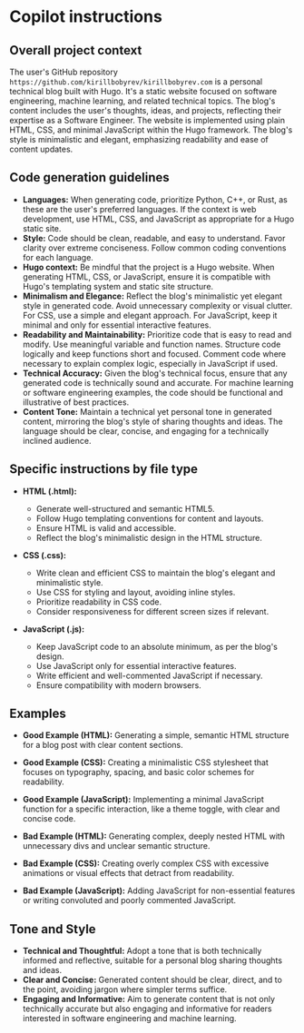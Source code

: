 # Copilot instructions

## Overall project context

The user's GitHub repository
`https://github.com/kirillbobyrev/kirillbobyrev.com` is a personal technical
blog built with Hugo.  It's a static website focused on software engineering,
machine learning, and related technical topics.  The blog's content includes the
user's thoughts, ideas, and projects, reflecting their expertise as a Software
Engineer.  The website is implemented using plain HTML, CSS, and minimal
JavaScript within the Hugo framework.  The blog's style is minimalistic and
elegant, emphasizing readability and ease of content updates.

## Code generation guidelines

- **Languages:** When generating code, prioritize Python, C++, or Rust, as these
  are the user's preferred languages. If the context is web development, use
  HTML, CSS, and JavaScript as appropriate for a Hugo static site.
- **Style:**  Code should be clean, readable, and easy to understand. Favor
  clarity over extreme conciseness. Follow common coding conventions for each
  language.
- **Hugo context:** Be mindful that the project is a Hugo website. When
  generating HTML, CSS, or JavaScript, ensure it is compatible with Hugo's
  templating system and static site structure.
- **Minimalism and Elegance:** Reflect the blog's minimalistic yet elegant style
  in generated code. Avoid unnecessary complexity or visual clutter. For CSS,
  use a simple and elegant approach. For JavaScript, keep it minimal and only
  for essential interactive features.
- **Readability and Maintainability:**  Prioritize code that is easy to read and
  modify. Use meaningful variable and function names. Structure code logically
  and keep functions short and focused. Comment code where necessary to explain
  complex logic, especially in JavaScript if used.
- **Technical Accuracy:**  Given the blog's technical focus, ensure that any
  generated code is technically sound and accurate. For machine learning or
  software engineering examples, the code should be functional and illustrative
  of best practices.
- **Content Tone:**  Maintain a technical yet personal tone in generated
  content, mirroring the blog's style of sharing thoughts and ideas. The
  language should be clear, concise, and engaging for a technically inclined
  audience.

## Specific instructions by file type

- **HTML (.html):**
  - Generate well-structured and semantic HTML5.
  - Follow Hugo templating conventions for content and layouts.
  - Ensure HTML is valid and accessible.
  - Reflect the blog's minimalistic design in the HTML structure.

- **CSS (.css):**
  - Write clean and efficient CSS to maintain the blog's elegant and minimalistic style.
  - Use CSS for styling and layout, avoiding inline styles.
  - Prioritize readability in CSS code.
  - Consider responsiveness for different screen sizes if relevant.

- **JavaScript (.js):**
  - Keep JavaScript code to an absolute minimum, as per the blog's design.
  - Use JavaScript only for essential interactive features.
  - Write efficient and well-commented JavaScript if necessary.
  - Ensure compatibility with modern browsers.

## Examples

- **Good Example (HTML):**  Generating a simple, semantic HTML structure for a
  blog post with clear content sections.
- **Good Example (CSS):**  Creating a minimalistic CSS stylesheet that focuses
  on typography, spacing, and basic color schemes for readability.
- **Good Example (JavaScript):**  Implementing a minimal JavaScript function for
  a specific interaction, like a theme toggle, with clear and concise code.

- **Bad Example (HTML):**  Generating complex, deeply nested HTML with
  unnecessary divs and unclear semantic structure.
- **Bad Example (CSS):**  Creating overly complex CSS with excessive animations
  or visual effects that detract from readability.
- **Bad Example (JavaScript):**  Adding JavaScript for non-essential features or
  writing convoluted and poorly commented JavaScript.

## Tone and Style

- **Technical and Thoughtful:**  Adopt a tone that is both technically informed
  and reflective, suitable for a personal blog sharing thoughts and ideas.
- **Clear and Concise:**  Generated content should be clear, direct, and to the
  point, avoiding jargon where simpler terms suffice.
- **Engaging and Informative:**  Aim to generate content that is not only
  technically accurate but also engaging and informative for readers interested in
  software engineering and machine learning.
